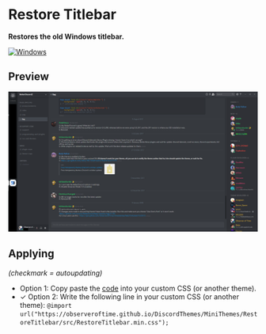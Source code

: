 # Restore Titlebar

**Restores the old Windows titlebar.**

[![Windows](https://img.shields.io/badge/Windows-v1.0.0-green.svg)](src/RestoreTitlebar.css)

## Preview

![Windows](img/preview.png)

## Applying
_(checkmark = autoupdating)_

- Option 1: Copy paste the [code](src/RestoreTitlebar.css) into your custom CSS (or another theme).
- ✓ Option 2: Write the following line in your custom CSS (or another theme): `@import url("https://observeroftime.github.io/DiscordThemes/MiniThemes/RestoreTitlebar/src/RestoreTitlebar.min.css");`
